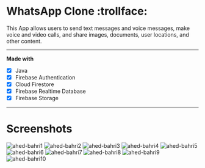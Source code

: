 # WhatsApp Clone :trollface:

This App allows users to send text messages and voice messages, make voice and video calls, and share images, documents, user locations, and other content.

***
**Made with**
- [X] Java
- [x] Firebase Authentication
- [x] Cloud Firestore
- [x] Firebase Realtime Database
- [x] Firebase Storage

***
# Screenshots

![ahed-bahri1](https://user-images.githubusercontent.com/17449630/108064397-e79c1480-705c-11eb-8304-2dd5a8468060.png)
![ahed-bahri2](https://user-images.githubusercontent.com/17449630/108064400-e8cd4180-705c-11eb-92e6-863f104de159.png)
![ahed-bahri3](https://user-images.githubusercontent.com/17449630/108064402-e965d800-705c-11eb-97d2-7cea37b3ed50.png)
![ahed-bahri4](https://user-images.githubusercontent.com/17449630/108064405-e9fe6e80-705c-11eb-9c6a-24894d7e7230.png)
![ahed-bahri5](https://user-images.githubusercontent.com/17449630/108064406-ea970500-705c-11eb-9cb0-99d3d8f4debb.png)
![ahed-bahri6](https://user-images.githubusercontent.com/17449630/108064411-eb2f9b80-705c-11eb-91ac-9e032e6d62ca.png)
![ahed-bahri7](https://user-images.githubusercontent.com/17449630/108064412-ebc83200-705c-11eb-9443-ba0f51f658df.png)
![ahed-bahri8](https://user-images.githubusercontent.com/17449630/108064413-ec60c880-705c-11eb-831b-c52baa878b8f.png)
![ahed-bahri9](https://user-images.githubusercontent.com/17449630/108064415-ed91f580-705c-11eb-91f9-a8895c46c6e2.png)
![ahed-bahri10](https://user-images.githubusercontent.com/17449630/108064416-ee2a8c00-705c-11eb-924b-07c1a0244405.png)
